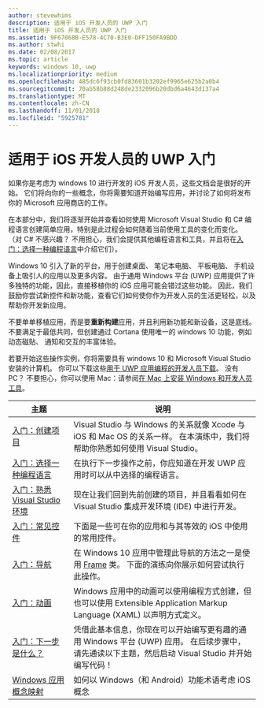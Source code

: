 ```yaml
---
author: stevewhims
description: 适用于 iOS 开发人员的 UWP 入门
title: 适用于 iOS 开发人员的 UWP 入门
ms.assetid: 9F67068B-E578-4C70-B3E0-DFF150FA9BDD
ms.author: stwhi
ms.date: 02/08/2017
ms.topic: article
keywords: windows 10, uwp
ms.localizationpriority: medium
ms.openlocfilehash: 485dc6f93cb0fd83601b3202ef9965e625b2a0b4
ms.sourcegitcommit: 70ab58b88d248de2332096b20dbd6a4643d137a4
ms.translationtype: MT
ms.contentlocale: zh-CN
ms.lasthandoff: 11/01/2018
ms.locfileid: "5925781"
---
```

# <a name="getting-started-with-uwp-for-ios-developers"></a>适用于 iOS 开发人员的 UWP 入门


如果你是考虑为 windows 10 进行开发的 iOS 开发人员，这些文档会是很好的开始。 它们将向你的一些概念，你将需要知道开始编写应用，并讨论了如何将发布你的 Microsoft 应用商店的工作。

在本部分中，我们将逐渐开始并查看如何使用 Microsoft Visual Studio 和 C# 编程语言创建简单应用，特别是此过程会如何随着当前使用工具的变化而变化。 （对 C# 不感兴趣？ 不用担心，我们会提供其他编程语言和工具，并且将在[入门：选择一种编程语言](getting-started-choosing-a-programming-language.md)中介绍它们）。

Windows 10 引入了新的平台，用于创建桌面、 笔记本电脑、 平板电脑、 手机设备上吸引人的应用以及更多内容。 由于通用 Windows 平台 (UWP) 应用提供了许多独特的功能，因此，直接移植你的 iOS 应用可能会错过这些功能。 因此，我们鼓励你尝试新控件和新功能，查看它们如何使你作为开发人员的生活更轻松，以及帮助你开发新应用。

不要单单移植应用，而是要**重新构建**应用，并且利用新功能和新设备，这是底线。 不要满足于最低共同，但创建通过 Cortana 使用唯一的 windows 10 功能，例如动态磁贴、 通知和交互的丰富体验。

若要开始这些操作实例，你将需要具有 windows 10 和 Microsoft Visual Studio 安装的计算机。 你可以下载这些[用于 UWP 应用编程的开发人员下载](https://developer.microsoft.com/en-us/windows/downloads)。 没有 PC？ 不要担心，你可以使用 Mac：请参阅[在 Mac 上安装 Windows 和开发人员工具](setting-up-your-mac-with-windows-10.md)。

| 主题 | 说明 |
|-------|-------------|
| [入门：创建项目](getting-started-creating-a-project.md) | Visual Studio 与 Windows 的关系就像 Xcode 与 iOS 和 Mac OS 的关系一样。 在本演练中，我们将帮助你熟悉如何使用 Visual Studio。 |
| [入门：选择一种编程语言](getting-started-choosing-a-programming-language.md) | 在执行下一步操作之前，你应知道在开发 UWP 应用时可以从中选择的编程语言。 |
| [入门：熟悉 Visual Studio 环境](getting-started-getting-around-in-visual-studio.md) | 现在让我们回到先前创建的项目，并且看看如何在 Visual Studio 集成开发环境 (IDE) 中进行开发。 |
| [入门：常见控件](getting-started-common-controls.md) | 下面是一些可在你的应用和与其等效的 iOS 中使用的常用控件。 |
| [入门：导航](getting-started-navigation.md) | 在 Windows 10 应用中管理此导航的方法之一是使用 [Frame](https://msdn.microsoft.com/library/windows/apps/br242682) 类。 下面的演练向你展示如何尝试执行此操作。 |
| [入门：动画](getting-started-animation.md) | Windows 应用中的动画可以使用编程方式创建，但也可以使用 Extensible Application Markup Language (XAML) 以声明方式定义。 |
| [入门：下一步是什么？](getting-started-what-next.md) | 凭借此基本信息，你现在可以开始编写更有趣的通用 Windows 平台 (UWP) 应用。 在后续步骤中，请先通读以下主题，然后启动 Visual Studio 并开始编写代码！ |
| [Windows 应用概念映射](https://msdn.microsoft.com//windows/uwp/porting/android-ios-uwp-map) | 如何以 Windows（和 Android）功能术语考虑 iOS 概念 |

 

 

 
